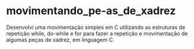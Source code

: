 # movimentando_pe-as_de_xadrez
Desenvolvi uma movimentação simples em C utilizando as estruturas de repetição while, do-while e for para fazer a repetição e movimentação de algumas peças de xadrez, em linguagem C.
